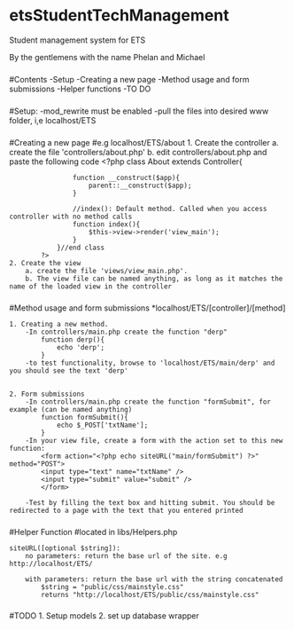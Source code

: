 etsStudentTechManagement
========================

Student management system for ETS

By the gentlemens with the name Phelan and Michael

###
#Contents
	-Setup
	-Creating a new page
	-Method usage and form submissions
	-Helper functions
	-TO DO
###
#Setup:
	-mod_rewrite must be enabled
	-pull the files into desired www folder, i,e localhost/ETS
	

###
#Creating a new page
#e.g localhost/ETS/about
	1. Create the controller
		a. create the file 'controllers/about.php'
		b. edit controllers/about.php and paste the following code
			<?php
				class About extends Controller{
					
					function __construct($app){
						parent::__construct($app);
					}

					//index(): Default method. Called when you access controller with no method calls
					function index(){
						$this->view->render('view_main');
					}
				}//end class
			?>
	2. Create the view
		a. create the file 'views/view_main.php'. 
		b. The view file can be named anything, as long as it matches the name of the loaded view in the controller

###
#Method usage and form submissions
	*localhost/ETS/[controller]/[method]

	1. Creating a new method. 
		-In controllers/main.php create the function "derp"
			function derp(){
				echo 'derp';
			}
		-to test functionality, browse to 'localhost/ETS/main/derp' and you should see the text 'derp'


	2. Form submissions
		-In controllers/main.php create the function "formSubmit", for example (can be named anything)
			function formSubmit(){
				echo $_POST['txtName'];
			}
		-In your view file, create a form with the action set to this new function:
			<form action="<?php echo siteURL("main/formSubmit") ?>" method="POST">
			<input type="text" name="txtName" />
			<input type="submit" value="submit" />
			</form>

		-Test by filling the text box and hitting submit. You should be redirected to a page with the text that you entered printed




###
#Helper Function
#located in libs/Helpers.php

	siteURL([optional $string]):
		no parameters: return the base url of the site. e.g http://localhost/ETS/

		with parameters: return the base url with the string concatenated
			$string = "public/css/mainstyle.css"
			returns "http://localhost/ETS/public/css/mainstyle.css"

###
#TODO
	1. Setup models
	2. set up database wrapper